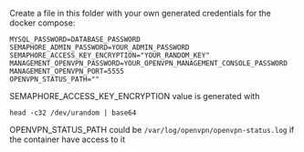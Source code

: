Create a file in this folder with your own generated credentials for the docker compose:

```shell
MYSQL_PASSWORD=DATABASE_PASSWORD
SEMAPHORE_ADMIN_PASSWORD=YOUR_ADMIN_PASSWORD
SEMAPHORE_ACCESS_KEY_ENCRYPTION="YOUR_RANDOM_KEY"
MANAGEMENT_OPENVPN_PASSWORD=YOUR_OPENVPN_MANAGEMENT_CONSOLE_PASSWORD
MANAGEMENT_OPENVPN_PORT=5555
OPENVPN_STATUS_PATH=""
```

SEMAPHORE_ACCESS_KEY_ENCRYPTION value is generated with 

```shell
head -c32 /dev/urandom | base64
```

OPENVPN_STATUS_PATH could be `/var/log/openvpn/openvpn-status.log` if the container have access to it
